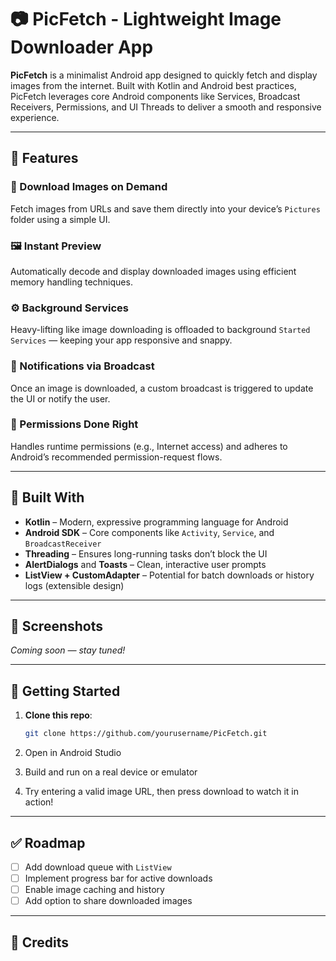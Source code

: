 # 📷 PicFetch - Lightweight Image Downloader App

**PicFetch** is a minimalist Android app designed to quickly fetch and display images from the internet. Built with Kotlin and Android best practices, PicFetch leverages core Android components like Services, Broadcast Receivers, Permissions, and UI Threads to deliver a smooth and responsive experience.

---

## 🚀 Features

### 🔽 Download Images on Demand
Fetch images from URLs and save them directly into your device’s `Pictures` folder using a simple UI.

### 🖼️ Instant Preview
Automatically decode and display downloaded images using efficient memory handling techniques.

### ⚙️ Background Services
Heavy-lifting like image downloading is offloaded to background `Started Services` — keeping your app responsive and snappy.

### 📣 Notifications via Broadcast
Once an image is downloaded, a custom broadcast is triggered to update the UI or notify the user.

### 📜 Permissions Done Right
Handles runtime permissions (e.g., Internet access) and adheres to Android’s recommended permission-request flows.

---

## 🧱 Built With

- **Kotlin** – Modern, expressive programming language for Android
- **Android SDK** – Core components like `Activity`, `Service`, and `BroadcastReceiver`
- **Threading** – Ensures long-running tasks don’t block the UI
- **AlertDialogs** and **Toasts** – Clean, interactive user prompts
- **ListView + CustomAdapter** – Potential for batch downloads or history logs (extensible design)


---

## 📸 Screenshots

*Coming soon — stay tuned!*

---

## 🔧 Getting Started

1. **Clone this repo**:
   ```bash
   git clone https://github.com/yourusername/PicFetch.git

2. Open in Android Studio

3. Build and run on a real device or emulator

4. Try entering a valid image URL, then press download to watch it in action!

---

## ✅ Roadmap

- [ ] Add download queue with `ListView`
- [ ] Implement progress bar for active downloads
- [ ] Enable image caching and history
- [ ] Add option to share downloaded images

---

## 🙌 Credits



